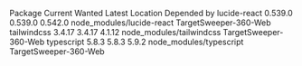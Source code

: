 Package       Current   Wanted   Latest  Location                   Depended by
lucide-react  0.539.0  0.539.0  0.542.0  node_modules/lucide-react  TargetSweeper-360-Web
tailwindcss    3.4.17   3.4.17   4.1.12  node_modules/tailwindcss   TargetSweeper-360-Web
typescript      5.8.3    5.8.3    5.9.2  node_modules/typescript    TargetSweeper-360-Web
